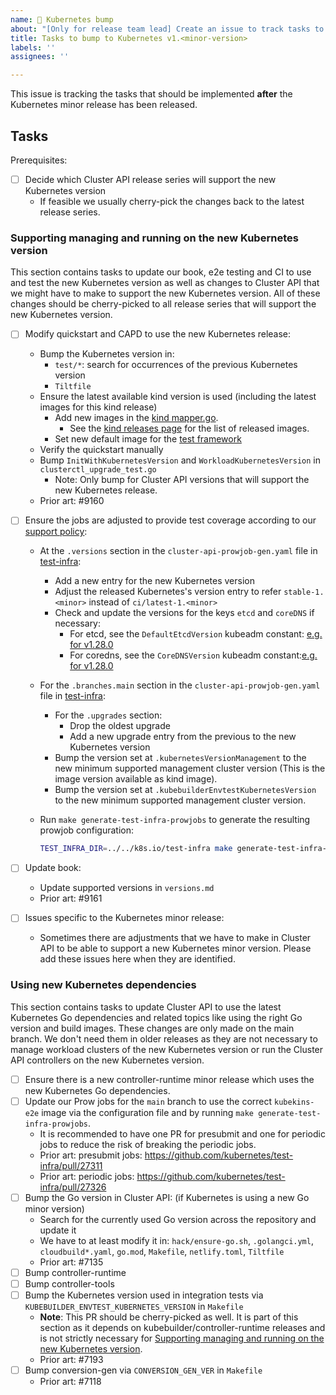 ```yaml
---
name: 🚀 Kubernetes bump
about: "[Only for release team lead] Create an issue to track tasks to support a new Kubernetes minor release."
title: Tasks to bump to Kubernetes v1.<minor-version>
labels: ''
assignees: ''

---
```


This issue is tracking the tasks that should be implemented **after** the Kubernetes minor release has been released.

## Tasks

Prerequisites:
* [ ] Decide which Cluster API release series will support the new Kubernetes version
  * If feasible we usually cherry-pick the changes back to the latest release series.

### Supporting managing and running on the new Kubernetes version

This section contains tasks to update our book, e2e testing and CI to use and test the new Kubernetes version
as well as changes to Cluster API that we might have to make to support the new Kubernetes version. All of these
changes should be cherry-picked to all release series that will support the new Kubernetes version.

* [ ] Modify quickstart and CAPD to use the new Kubernetes release:
  * Bump the Kubernetes version in:
    * `test/*`: search for occurrences of the previous Kubernetes version
    * `Tiltfile`
  * Ensure the latest available kind version is used (including the latest images for this kind release)
    * Add new images in the [kind mapper.go](https://github.com/kubernetes-sigs/cluster-api/blob/48ae58e51f9723ab7b9635d0e05ee54c4843707a/test/infrastructure/kind/mapper.go#L79).
      * See the [kind releases page](https://github.com/kubernetes-sigs/kind/releases) for the list of released images.
    * Set new default image for the [test framework](https://github.com/kubernetes-sigs/cluster-api/blob/48ae58e51f9723ab7b9635d0e05ee54c4843707a/test/framework/bootstrap/kind_provider.go#L40)
  * Verify the quickstart manually
  * Bump `InitWithKubernetesVersion` and `WorkloadKubernetesVersion` in `clusterctl_upgrade_test.go`
    * Note: Only bump for Cluster API versions that will support the new Kubernetes release.
  * Prior art: #9160
* [ ] Ensure the jobs are adjusted to provide test coverage according to our [support policy](https://cluster-api.sigs.k8s.io/reference/versions.html#supported-kubernetes-versions):

  * At the `.versions`  section in the `cluster-api-prowjob-gen.yaml` file in [test-infra](https://github.com/kubernetes/test-infra/blob/master/config/jobs/kubernetes-sigs/cluster-api/):
    * Add a new entry for the new Kubernetes version
    * Adjust the released Kubernetes's version entry to refer `stable-1.<minor>` instead of `ci/latest-1.<minor>`
    * Check and update the versions for the keys `etcd` and `coreDNS` if necessary:
      * For etcd, see the `DefaultEtcdVersion` kubeadm constant: [e.g. for v1.28.0](https://github.com/kubernetes/kubernetes/blob/v1.28.0/cmd/kubeadm/app/constants/constants.go#L308)
      * For coredns, see the `CoreDNSVersion` kubeadm constant:[e.g. for v1.28.0](https://github.com/kubernetes/kubernetes/blob/v1.28.0/cmd/kubeadm/app/constants/constants.go#L344)
  * For the `.branches.main` section in the `cluster-api-prowjob-gen.yaml` file in [test-infra](https://github.com/kubernetes/test-infra/blob/master/config/jobs/kubernetes-sigs/cluster-api/):
    * For the `.upgrades` section:
      * Drop the oldest upgrade
      * Add a new upgrade entry from the previous to the new Kubernetes version
    * Bump the version set at `.kubernetesVersionManagement` to the new minimum supported management cluster version (This is the image version available as kind image).
    * Bump the version set at `.kubebuilderEnvtestKubernetesVersion` to the new minimum supported management cluster version.
  * Run `make generate-test-infra-prowjobs` to generate the resulting prowjob configuration:

    ```sh
    TEST_INFRA_DIR=../../k8s.io/test-infra make generate-test-infra-prowjobs
    ```

* [ ] Update book:
  * Update supported versions in `versions.md`
  * Prior art: #9161
* [ ] Issues specific to the Kubernetes minor release:
  * Sometimes there are adjustments that we have to make in Cluster API to be able to support
    a new Kubernetes minor version. Please add these issues here when they are identified.

### Using new Kubernetes dependencies

This section contains tasks to update Cluster API to use the latest Kubernetes Go dependencies and related topics
like using the right Go version and build images. These changes are only made on the main branch. We don't
need them in older releases as they are not necessary to manage workload clusters of the new Kubernetes version or
run the Cluster API controllers on the new Kubernetes version.

* [ ] Ensure there is a new controller-runtime minor release which uses the new Kubernetes Go dependencies.
* [ ] Update our Prow jobs for the `main` branch to use the correct `kubekins-e2e` image via the configuration file and by running `make generate-test-infra-prowjobs`.
  * It is recommended to have one PR for presubmit and one for periodic jobs to reduce the risk of breaking the periodic jobs.
  * Prior art: presubmit jobs: https://github.com/kubernetes/test-infra/pull/27311
  * Prior art: periodic jobs: https://github.com/kubernetes/test-infra/pull/27326
* [ ] Bump the Go version in Cluster API: (if Kubernetes is using a new Go minor version)
  * Search for the currently used Go version across the repository and update it
  * We have to at least modify it in: `hack/ensure-go.sh`, `.golangci.yml`, `cloudbuild*.yaml`, `go.mod`, `Makefile`, `netlify.toml`, `Tiltfile`
  * Prior art: #7135
* [ ] Bump controller-runtime
* [ ] Bump controller-tools
* [ ] Bump the Kubernetes version used in integration tests via `KUBEBUILDER_ENVTEST_KUBERNETES_VERSION` in `Makefile`
  * **Note**: This PR should be cherry-picked as well. It is part of this section as it depends on kubebuilder/controller-runtime
    releases and is not strictly necessary for [Supporting managing and running on the new Kubernetes version](#supporting-managing-and-running-on-the-new-kubernetes-version).
  * Prior art: #7193
* [ ] Bump conversion-gen via `CONVERSION_GEN_VER` in `Makefile`
  * Prior art: #7118
